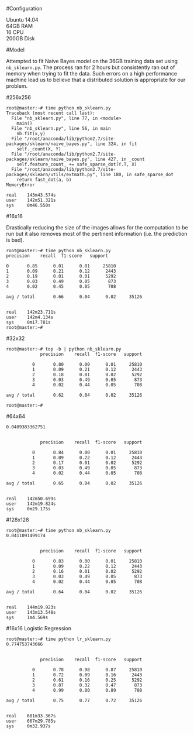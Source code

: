 #Configuration

Ubuntu 14.04  
64GB RAM  
16 CPU  
200GB Disk  
  
#Model

Attempted to fit Naive Bayes model on the 36GB training data set using ``nb_sklearn.py``. The process ran for 2 hours but consistently ran out of memory when trying to fit the data. Such errors on a high performance machine lead us to believe that a distributed solution is appropriate for our problem.

#256x256
```
root@master:~# time python nb_sklearn.py
Traceback (most recent call last):
  File "nb_sklearn.py", line 77, in <module>
    main()
  File "nb_sklearn.py", line 56, in main
    nb.fit(x,y)
  File "/root/anaconda/lib/python2.7/site-packages/sklearn/naive_bayes.py", line 324, in fit
    self._count(X, Y)
  File "/root/anaconda/lib/python2.7/site-packages/sklearn/naive_bayes.py", line 427, in _count
    self.feature_count_ += safe_sparse_dot(Y.T, X)
  File "/root/anaconda/lib/python2.7/site-packages/sklearn/utils/extmath.py", line 180, in safe_sparse_dot
    return fast_dot(a, b)
MemoryError

real    143m43.574s
user    142m51.321s
sys     0m46.550s
```

#16x16 

Drastically reducing the size of the images allows for the computation to be run but it also removes most of the pertinent information (i.e. the prediction is bad).

```
root@master:~# time python nb_sklearn.py
precision    recall  f1-score   support

0       0.85      0.01      0.01     25810
1       0.09      0.21      0.12      2443
2       0.19      0.01      0.01      5292
3       0.03      0.49      0.05       873
4       0.02      0.45      0.05       708

avg / total       0.66      0.04      0.02     35126


real    142m23.711s
user    142m4.134s
sys     0m17.781s
root@master:~# 
```

#32x32

```
root@master:~# top -b | python nb_sklearn.py
             precision    recall  f1-score   support

          0       0.80      0.00      0.01     25810
          1       0.09      0.21      0.12      2443
          2       0.18      0.01      0.02      5292
          3       0.03      0.49      0.05       873
          4       0.02      0.44      0.05       708

avg / total       0.62      0.04      0.02     35126

root@master:~# 
```

#64x64

```
0.0409383362751


             precision    recall  f1-score   support

          0       0.84      0.00      0.01     25810
          1       0.09      0.22      0.12      2443
          2       0.17      0.01      0.02      5292
          3       0.03      0.49      0.05       873
          4       0.02      0.44      0.05       708

avg / total       0.65      0.04      0.02     35126


real    142m50.699s
user    142m19.824s
sys     0m29.175s
```

#128x128

```
root@master:~# time python nb_sklearn.py
0.0411091499174


             precision    recall  f1-score   support

          0       0.83      0.00      0.01     25810
          1       0.09      0.22      0.12      2443
          2       0.16      0.01      0.02      5292
          3       0.03      0.49      0.05       873
          4       0.02      0.44      0.05       708

avg / total       0.64      0.04      0.02     35126


real    144m19.923s
user    143m13.548s
sys     1m4.569s
```


#16x16
Logistic Regression

```
root@master:~# time python lr_sklearn.py
0.774753743666


             precision    recall  f1-score   support

          0       0.78      0.98      0.87     25810
          1       0.72      0.09      0.16      2443
          2       0.61      0.16      0.25      5292
          3       0.87      0.32      0.47       873
          4       0.99      0.80      0.89       708

avg / total       0.75      0.77      0.72     35126


real    681m33.367s
user    667m29.785s
sys     0m32.937s
```